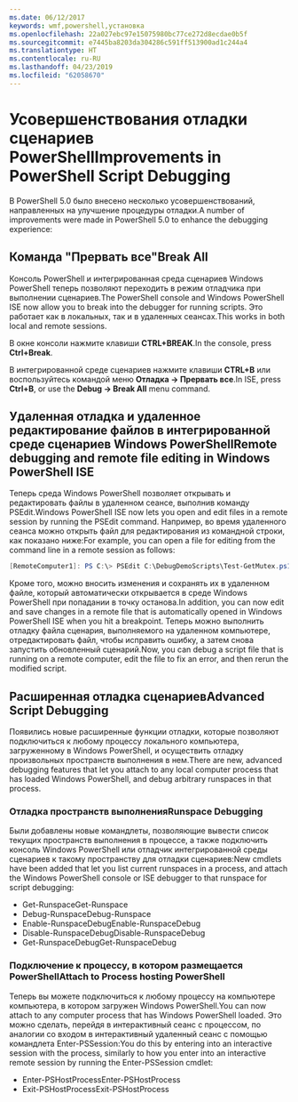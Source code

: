 ```yaml
---
ms.date: 06/12/2017
keywords: wmf,powershell,установка
ms.openlocfilehash: 22a027ebc97e15075980bc77ce272d8ecdae0b5f
ms.sourcegitcommit: e7445ba8203da304286c591ff513900ad1c244a4
ms.translationtype: HT
ms.contentlocale: ru-RU
ms.lasthandoff: 04/23/2019
ms.locfileid: "62058670"
---
```

# <a name="improvements-in-powershell-script-debugging"></a><span data-ttu-id="37e3d-102">Усовершенствования отладки сценариев PowerShell</span><span class="sxs-lookup"><span data-stu-id="37e3d-102">Improvements in PowerShell Script Debugging</span></span>

<span data-ttu-id="37e3d-103">В PowerShell 5.0 было внесено несколько усовершенствований, направленных на улучшение процедуры отладки.</span><span class="sxs-lookup"><span data-stu-id="37e3d-103">A number of improvements were made in PowerShell 5.0 to enhance the debugging experience:</span></span>

## <a name="break-all"></a><span data-ttu-id="37e3d-104">Команда "Прервать все"</span><span class="sxs-lookup"><span data-stu-id="37e3d-104">Break All</span></span>

<span data-ttu-id="37e3d-105">Консоль PowerShell и интегрированная среда сценариев Windows PowerShell теперь позволяют переходить в режим отладчика при выполнении сценариев.</span><span class="sxs-lookup"><span data-stu-id="37e3d-105">The PowerShell console and Windows PowerShell ISE now allow you to break into the debugger for running scripts.</span></span> <span data-ttu-id="37e3d-106">Это работает как в локальных, так и в удаленных сеансах.</span><span class="sxs-lookup"><span data-stu-id="37e3d-106">This works in both local and remote sessions.</span></span>

<span data-ttu-id="37e3d-107">В окне консоли нажмите клавиши **CTRL+BREAK**.</span><span class="sxs-lookup"><span data-stu-id="37e3d-107">In the console, press **Ctrl+Break**.</span></span>

<span data-ttu-id="37e3d-108">В интегрированной среде сценариев нажмите клавиши **CTRL+B** или воспользуйтесь командой меню **Отладка -> Прервать все**.</span><span class="sxs-lookup"><span data-stu-id="37e3d-108">In ISE, press **Ctrl+B**, or use the **Debug -> Break All** menu command.</span></span>

## <a name="remote-debugging-and-remote-file-editing-in-windows-powershell-ise"></a><span data-ttu-id="37e3d-109">Удаленная отладка и удаленное редактирование файлов в интегрированной среде сценариев Windows PowerShell</span><span class="sxs-lookup"><span data-stu-id="37e3d-109">Remote debugging and remote file editing in Windows PowerShell ISE</span></span>

<span data-ttu-id="37e3d-110">Теперь среда Windows PowerShell позволяет открывать и редактировать файлы в удаленном сеансе, выполнив команду PSEdit.</span><span class="sxs-lookup"><span data-stu-id="37e3d-110">Windows PowerShell ISE now lets you open and edit files in a remote session by running the PSEdit command.</span></span>
<span data-ttu-id="37e3d-111">Например, во время удаленного сеанса можно открыть файл для редактирования из командной строки, как показано ниже:</span><span class="sxs-lookup"><span data-stu-id="37e3d-111">For example, you can open a file for editing from the command line in a remote session as follows:</span></span>

```powershell
[RemoteComputer1]: PS C:\> PSEdit C:\DebugDemoScripts\Test-GetMutex.ps1
```

<span data-ttu-id="37e3d-112">Кроме того, можно вносить изменения и сохранять их в удаленном файле, который автоматически открывается в среде Windows PowerShell при попадании в точку останова.</span><span class="sxs-lookup"><span data-stu-id="37e3d-112">In addition, you can now edit and save changes in a remote file that is automatically opened in Windows PowerShell ISE when you hit a breakpoint.</span></span>
<span data-ttu-id="37e3d-113">Теперь можно выполнить отладку файла сценария, выполняемого на удаленном компьютере, отредактировать файл, чтобы исправить ошибку, а затем снова запустить обновленный сценарий.</span><span class="sxs-lookup"><span data-stu-id="37e3d-113">Now, you can debug a script file that is running on a remote computer, edit the file to fix an error, and then rerun the modified script.</span></span>

## <a name="advanced-script-debugging"></a><span data-ttu-id="37e3d-114">Расширенная отладка сценариев</span><span class="sxs-lookup"><span data-stu-id="37e3d-114">Advanced Script Debugging</span></span>

<span data-ttu-id="37e3d-115">Появились новые расширенные функции отладки, которые позволяют подключиться к любому процессу локального компьютера, загруженному в Windows PowerShell, и осуществить отладку произвольных пространств выполнения в нем.</span><span class="sxs-lookup"><span data-stu-id="37e3d-115">There are new, advanced debugging features that let you attach to any local computer process that has loaded Windows PowerShell, and debug arbitrary runspaces in that process.</span></span>

### <a name="runspace-debugging"></a><span data-ttu-id="37e3d-116">Отладка пространств выполнения</span><span class="sxs-lookup"><span data-stu-id="37e3d-116">Runspace Debugging</span></span>

<span data-ttu-id="37e3d-117">Были добавлены новые командлеты, позволяющие вывести список текущих пространств выполнения в процессе, а также подключить консоль Windows PowerShell или отладчик интегрированной среды сценариев к такому пространству для отладки сценариев:</span><span class="sxs-lookup"><span data-stu-id="37e3d-117">New cmdlets have been added that let you list current runspaces in a process, and attach the Windows PowerShell console or ISE debugger to that runspace for script debugging:</span></span>

-   <span data-ttu-id="37e3d-118">Get-Runspace</span><span class="sxs-lookup"><span data-stu-id="37e3d-118">Get-Runspace</span></span>
-   <span data-ttu-id="37e3d-119">Debug-Runspace</span><span class="sxs-lookup"><span data-stu-id="37e3d-119">Debug-Runspace</span></span>
-   <span data-ttu-id="37e3d-120">Enable-RunspaceDebug</span><span class="sxs-lookup"><span data-stu-id="37e3d-120">Enable-RunspaceDebug</span></span>
-   <span data-ttu-id="37e3d-121">Disable-RunspaceDebug</span><span class="sxs-lookup"><span data-stu-id="37e3d-121">Disable-RunspaceDebug</span></span>
-   <span data-ttu-id="37e3d-122">Get-RunspaceDebug</span><span class="sxs-lookup"><span data-stu-id="37e3d-122">Get-RunspaceDebug</span></span>

### <a name="attach-to-process-hosting-powershell"></a><span data-ttu-id="37e3d-123">Подключение к процессу, в котором размещается PowerShell</span><span class="sxs-lookup"><span data-stu-id="37e3d-123">Attach to Process hosting PowerShell</span></span>

<span data-ttu-id="37e3d-124">Теперь вы можете подключиться к любому процессу на компьютере компьютера, в котором загружен Windows PowerShell.</span><span class="sxs-lookup"><span data-stu-id="37e3d-124">You can now attach to any computer process that has Windows PowerShell loaded.</span></span> <span data-ttu-id="37e3d-125">Это можно сделать, перейдя в интерактивный сеанс с процессом, по аналогии со входом в интерактивный удаленный сеанс с помощью командлета Enter-PSSession:</span><span class="sxs-lookup"><span data-stu-id="37e3d-125">You do this by entering into an interactive session with the process, similarly to how you enter into an interactive remote session by running the Enter-PSSession cmdlet:</span></span>

-   <span data-ttu-id="37e3d-126">Enter-PSHostProcess</span><span class="sxs-lookup"><span data-stu-id="37e3d-126">Enter-PSHostProcess</span></span>
-   <span data-ttu-id="37e3d-127">Exit-PSHostProcess</span><span class="sxs-lookup"><span data-stu-id="37e3d-127">Exit-PSHostProcess</span></span>
